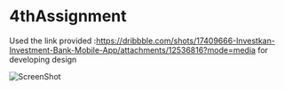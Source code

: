 # 4thAssignment

Used the link provided :https://dribbble.com/shots/17409666-Investkan-Investment-Bank-Mobile-App/attachments/12536816?mode=media for developing design

![ScreenShot](https://user-images.githubusercontent.com/97980131/154369720-9653964d-543c-4f25-91e1-1a878cab06f3.jpeg)
